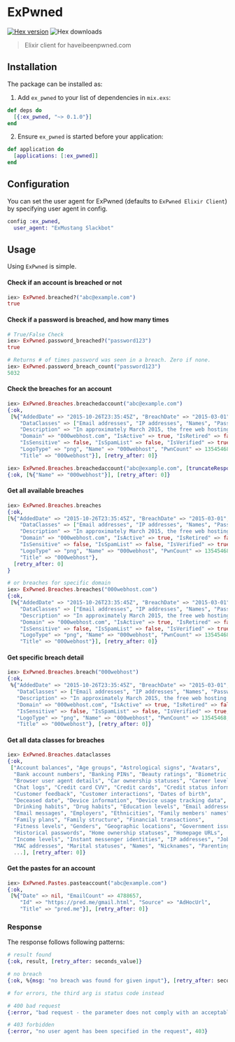 # ExPwned

[![Hex version](https://img.shields.io/hexpm/v/ex_pwned.svg "Hex version")](https://hex.pm/packages/ex_pwned) ![Hex downloads](https://img.shields.io/hexpm/dt/ex_pwned.svg "Hex downloads")

> Elixir client for haveibeenpwned.com

## Installation

The package can be installed as:

1. Add `ex_pwned` to your list of dependencies in `mix.exs`:

```elixir
def deps do
  [{:ex_pwned, "~> 0.1.0"}]
end
```

2. Ensure `ex_pwned` is started before your application:

```elixir
def application do
  [applications: [:ex_pwned]]
end
```

## Configuration

You can set the user agent for ExPwned (defaults to `ExPwned Elixir Client`) by specifying user agent in config.

```elixir
config :ex_pwned,
  user_agent: "ExMustang Slackbot"
```

## Usage

Using `ExPwned` is simple.

#### Check if an account is breached or not

```elixir
iex> ExPwned.breached?("abc@example.com")
true
```

#### Check if a password is breached, and how many times
```elixir
# True/False Check
iex> ExPwned.password_breached?("password123")
true

# Returns # of times password was seen in a breach. Zero if none.
iex> ExPwned.password_breach_count("password123")
5032
```

#### Check the breaches for an account

```elixir
iex> ExPwned.Breaches.breachedaccount("abc@example.com")
{:ok,
 [%{"AddedDate" => "2015-10-26T23:35:45Z", "BreachDate" => "2015-03-01",
    "DataClasses" => ["Email addresses", "IP addresses", "Names", "Passwords"],
    "Description" => "In approximately March 2015, the free web hosting provider <a href=\"http://www.troyhunt.com/2015/10/breaches-traders-plain-text-passwords.html\" target=\"_blank\" rel=\"noopener\">000webhost suffered a major data breach</a> that exposed over 13 million customer records. The data was sold and traded before 000webhost was alerted in October. The breach included names, email addresses and plain text passwords.",
    "Domain" => "000webhost.com", "IsActive" => true, "IsRetired" => false,
    "IsSensitive" => false, "IsSpamList" => false, "IsVerified" => true,
    "LogoType" => "png", "Name" => "000webhost", "PwnCount" => 13545468,
    "Title" => "000webhost"}], [retry_after: 0]}

iex> ExPwned.Breaches.breachedaccount("abc@example.com", [truncateResponse: true, domain: "adobe.com"])
{:ok, [%{"Name" => "000webhost"}], [retry_after: 0]}
```

#### Get all available breaches

```elixir
iex> ExPwned.Breaches.breaches
{:ok,
[%{"AddedDate" => "2015-10-26T23:35:45Z", "BreachDate" => "2015-03-01",
    "DataClasses" => ["Email addresses", "IP addresses", "Names", "Passwords"],
    "Description" => "In approximately March 2015, the free web hosting provider <a href=\"http://www.troyhunt.com/2015/10/breaches-traders-plain-text-passwords.html\" target=\"_blank\" rel=\"noopener\">000webhost suffered a major data breach</a> that exposed over 13 million customer records. The data was sold and traded before 000webhost was alerted in October. The breach included names, email addresses and plain text passwords.",
    "Domain" => "000webhost.com", "IsActive" => true, "IsRetired" => false,
    "IsSensitive" => false, "IsSpamList" => false, "IsVerified" => true,
    "LogoType" => "png", "Name" => "000webhost", "PwnCount" => 13545468,
    "Title" => "000webhost"},
  [retry_after: 0]
}

# or breaches for specific domain
iex> ExPwned.Breaches.breaches("000webhost.com")
{:ok,
 [%{"AddedDate" => "2015-10-26T23:35:45Z", "BreachDate" => "2015-03-01",
    "DataClasses" => ["Email addresses", "IP addresses", "Names", "Passwords"],
    "Description" => "In approximately March 2015, the free web hosting provider <a href=\"http://www.troyhunt.com/2015/10/breaches-traders-plain-text-passwords.html\" target=\"_blank\" rel=\"noopener\">000webhost suffered a major data breach</a> that exposed over 13 million customer records. The data was sold and traded before 000webhost was alerted in October. The breach included names, email addresses and plain text passwords.",
    "Domain" => "000webhost.com", "IsActive" => true, "IsRetired" => false,
    "IsSensitive" => false, "IsSpamList" => false, "IsVerified" => true,
    "LogoType" => "png", "Name" => "000webhost", "PwnCount" => 13545468,
    "Title" => "000webhost"}], [retry_after: 0]}
```

#### Get specific breach detail

```elixir
iex> ExPwned.Breaches.breach("000webhost")
{:ok,
 %{"AddedDate" => "2015-10-26T23:35:45Z", "BreachDate" => "2015-03-01",
   "DataClasses" => ["Email addresses", "IP addresses", "Names", "Passwords"],
   "Description" => "In approximately March 2015, the free web hosting provider <a href=\"http://www.troyhunt.com/2015/10/breaches-traders-plain-text-passwords.html\" target=\"_blank\" rel=\"noopener\">000webhost suffered a major data breach</a> that exposed over 13 million customer records. The data was sold and traded before 000webhost was alerted in October. The breach included names, email addresses and plain text passwords.",
   "Domain" => "000webhost.com", "IsActive" => true, "IsRetired" => false,
   "IsSensitive" => false, "IsSpamList" => false, "IsVerified" => true,
   "LogoType" => "png", "Name" => "000webhost", "PwnCount" => 13545468,
   "Title" => "000webhost"}, [retry_after: 0]}
```

#### Get all data classes for breaches

```elixir
iex> ExPwned.Breaches.dataclasses
{:ok,
 ["Account balances", "Age groups", "Astrological signs", "Avatars",
  "Bank account numbers", "Banking PINs", "Beauty ratings", "Biometric data",
  "Browser user agent details", "Car ownership statuses", "Career levels",
  "Chat logs", "Credit card CVV", "Credit cards", "Credit status information",
  "Customer feedback", "Customer interactions", "Dates of birth",
  "Deceased date", "Device information", "Device usage tracking data",
  "Drinking habits", "Drug habits", "Education levels", "Email addresses",
  "Email messages", "Employers", "Ethnicities", "Family members' names",
  "Family plans", "Family structure", "Financial transactions",
  "Fitness levels", "Genders", "Geographic locations", "Government issued IDs",
  "Historical passwords", "Home ownership statuses", "Homepage URLs",
  "Income levels", "Instant messenger identities", "IP addresses", "Job titles",
  "MAC addresses", "Marital statuses", "Names", "Nicknames", "Parenting plans",
  ...], [retry_after: 0]}
```

#### Get the pastes for an account

```elixir
iex> ExPwned.Pastes.pasteaccount("abc@example.com")
{:ok,
 [%{"Date" => nil, "EmailCount" => 4788657,
    "Id" => "https://pred.me/gmail.html", "Source" => "AdHocUrl",
    "Title" => "pred.me"}], [retry_after: 0]}
```

### Response

The response follows following patterns:

```elixir
# result found
{:ok, result, [retry_after: seconds_value]}

# no breach
{:ok, %{msg: "no breach was found for given input"}, [retry_after: seconds_value]}

# for errors, the third arg is status code instead

# 400 bad request
{:error, "bad request - the parameter does not comply with an acceptable format", 400}

# 403 forbidden
{:error, "no user agent has been specified in the request", 403}
```

